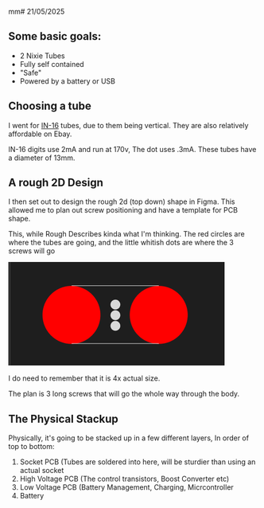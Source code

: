 mm# 21/05/2025
## Some basic goals:
- 2 Nixie Tubes
- Fully self contained
- "Safe"
- Powered by a battery or USB

## Choosing a tube
I went for [IN-16](https://www.nixies.us/bwg_gallery/in16/) tubes, due to them being vertical.
They are also relatively affordable on Ebay.

IN-16 digits use 2mA and run at 170v, The dot uses .3mA.
These tubes have a diameter of 13mm.

## A rough 2D Design
I then set out to design the rough 2d (top down) shape in Figma.
This allowed me to plan out screw positioning and have a template for PCB shape.

This, while Rough Describes kinda what I'm thinking.
The red circles are where the tubes are going, and the little whitish dots are where the 3 screws will go

![Image of Rough Plan](Journal/Images/2025-05-21-rough-plan.png)

I do need to remember that it is 4x actual size.

The plan is 3 long screws that will go the whole way through the body.

## The Physical Stackup
Physically, it's going to be stacked up in a few different layers, In order of top to bottom:
1. Socket PCB (Tubes are soldered into here, will be sturdier than using an actual socket
2. High Voltage PCB (The control transistors, Boost Converter etc)
3. Low Voltage PCB (Battery Management, Charging, Micrcontroller
4. Battery


